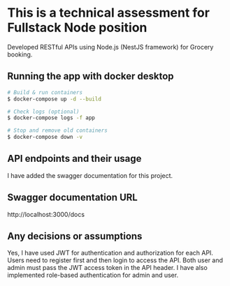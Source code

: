 # This is a technical assessment for Fullstack Node position

Developed RESTful APIs using Node.js (NestJS framework) for Grocery booking.

## Running the app with docker desktop

```bash
# Build & run containers
$ docker-compose up -d --build

# Check logs (optional)
$ docker-compose logs -f app

# Stop and remove old containers
$ docker-compose down -v

```

## API endpoints and their usage

I have added the swagger documentation for this project.

## Swagger documentation URL

http://localhost:3000/docs

## Any decisions or assumptions

Yes, I have used JWT for authentication and authorization for each API. Users need to register first and then login to access the API. Both user and admin must pass the JWT access token in the API header. I have also implemented role-based authentication for admin and user.
